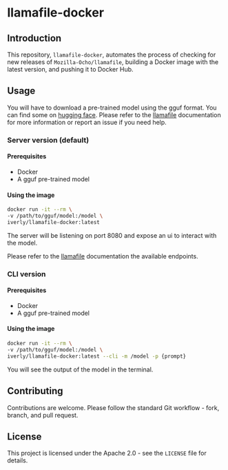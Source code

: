 # llamafile-docker

## Introduction

This repository, `llamafile-docker`, automates the process of checking for new releases of `Mozilla-Ocho/llamafile`, building a Docker image with the latest version, and pushing it to Docker Hub.

## Usage

You will have to download a pre-trained model using the gguf format. You can find some on [hugging face](https://huggingface.co).
Please refer to the [llamafile](https://github.com/Mozilla-Ocho/llamafile) documentation for more information or report an issue if you need help.

### Server version (default)

#### Prerequisites

- Docker
- A gguf pre-trained model

#### Using the image

```bash
docker run -it --rm \
-v /path/to/gguf/model:/model \
iverly/llamafile-docker:latest
```

The server will be listening on port 8080 and expose an ui to interact with the model.

Please refer to the [llamafile](https://github.com/Mozilla-Ocho/llamafile) documentation the available endpoints.

### CLI version

#### Prerequisites

- Docker
- A gguf pre-trained model

#### Using the image

```bash
docker run -it --rm \
-v /path/to/gguf/model:/model \
iverly/llamafile-docker:latest --cli -m /model -p {prompt}
```

You will see the output of the model in the terminal.

## Contributing

Contributions are welcome. Please follow the standard Git workflow - fork, branch, and pull request.

## License

This project is licensed under the Apache 2.0 - see the `LICENSE` file for details.

